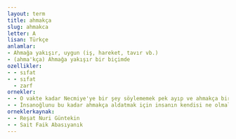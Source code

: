 ```yaml
---
layout: term
title: ahmakça
slug: ahmakca
letter: A
lisan: Türkçe
anlamlar:
- Ahmağa yakışır, uygun (iş, hareket, tavır vb.)
- (ahma'kça) Ahmağa yakışır bir biçimde
ozellikler:
- - sıfat
- - sıfat
  - zarf
ornekler:
- - O vakte kadar Necmiye'ye bir şey söylememek pek ayıp ve ahmakça bir hareket olacaktı.
- - İnsanoğlunu bu kadar ahmakça aldatmak için insanın kendisi ne olmalıdır?
orneklerkaynak:
- - Reşat Nuri Güntekin
- - Sait Faik Abasıyanık
---
```

